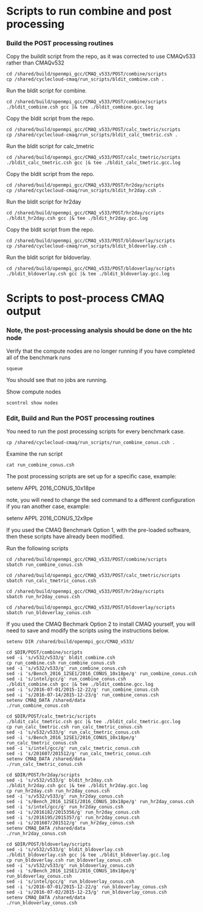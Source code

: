 # Scripts to run combine and post processing 


### Build the POST processing routines

Copy the buildit script from the repo, as it was corrected to use CMAQv533 rather than CMAQv532

```
cd /shared/build/openmpi_gcc/CMAQ_v533/POST/combine/scripts
cp /shared/cyclecloud-cmaq/run_scripts/bldit_combine.csh .
```

Run the bldit script for combine.

```
cd /shared/build/openmpi_gcc/CMAQ_v533/POST/combine/scripts
./bldit_combine.csh gcc |& tee ./bldit_combine.gcc.log
```

Copy the bldit script from the repo.

```
cd /shared/build/openmpi_gcc/CMAQ_v533/POST/calc_tmetric/scripts
cp /shared/cyclecloud-cmaq/run_scripts/bldit_calc_tmetric.csh .
```

Run the bldit script for calc_tmetric

```
cd /shared/build/openmpi_gcc/CMAQ_v533/POST/calc_tmetric/scripts
./bldit_calc_tmetric.csh gcc |& tee ./bldit_calc_tmetric.gcc.log
```

Copy the bldit script from the repo.

```
cd /shared/build/openmpi_gcc/CMAQ_v533/POST/hr2day/scripts
cp /shared/cyclecloud-cmaq/run_scripts/bldit_hr2day.csh .
```
Run the bldit script for hr2day

```
cd /shared/build/openmpi_gcc/CMAQ_v533/POST/hr2day/scripts
./bldit_hr2day.csh gcc |& tee ./bldit_hr2day.gcc.log
```

Copy the bldit script from the repo.

```
cd /shared/build/openmpi_gcc/CMAQ_v533/POST/bldoverlay/scripts
cp /shared/cyclecloud-cmaq/run_scripts/bldit_bldoverlay.csh .
```

Run the bldit script for  bldoverlay.

```
cd /shared/build/openmpi_gcc/CMAQ_v533/POST/bldoverlay/scripts
./bldit_bldoverlay.csh gcc |& tee ./bldit_bldoverlay.gcc.log
```


# Scripts to post-process CMAQ output

### Note, the post-processing analysis should be done on the htc node
Verify that the compute nodes are no longer running if you have completed all of the benchmark runs

`squeue`

You should see that no jobs are running.

Show compute nodes

`scontrol show nodes`


### Edit, Build and Run the POST processing routines

You need to run the post processing scripts for every benchmark case.

`cp /shared/cyclecloud-cmaq/run_scripts/run_combine_conus.csh .`

Examine the run script

`cat run_combine_conus.csh`

The post processing scripts are set up for a specific case, example:

setenv APPL 2016_CONUS_10x18pe

note, you will need to change the sed command to a different configuration if you ran another case, example:

setenv APPL 2016_CONUS_12x9pe

If you used the CMAQ Benchmark Option 1, with the pre-loaded software, then these scripts have already been modified.

Run the following scripts

```
cd /shared/build/openmpi_gcc/CMAQ_v533/POST/combine/scripts
sbatch run_combine_conus.csh
```

```
cd /shared/build/openmpi_gcc/CMAQ_v533/POST/calc_tmetric/scripts
sbatch run_calc_tmetric_conus.csh 
```

```
cd /shared/build/openmpi_gcc/CMAQ_v533/POST/hr2day/scripts
sbatch run_hr2day_conus.csh 
```

```
cd /shared/build/openmpi_gcc/CMAQ_v533/POST/bldoverlay/scripts
sbatch run_bldoverlay_conus.csh
```

If you used the CMAQ Bechmark Option 2 to install CMAQ yourself, you will need to save and modify the scripts using the instructions below.

```
setenv DIR /shared/build/openmpi_gcc/CMAQ_v533/

cd $DIR/POST/combine/scripts
sed -i 's/v532/v533/g' bldit_combine.csh
cp run_combine.csh run_combine_conus.csh
sed -i 's/v532/v533/g' run_combine_conus.csh
sed -i 's/Bench_2016_12SE1/2016_CONUS_10x18pe/g' run_combine_conus.csh
sed -i 's/intel/gcc/g' run_combine_conus.csh
./bldit_combine.csh gcc |& tee ./bldit_combine.gcc.log
sed -i 's/2016-07-01/2015-12-22/g' run_combine_conus.csh
sed -i 's/2016-07-14/2015-12-23/g' run_combine_conus.csh
setenv CMAQ_DATA /shared/data
./run_combine_conus.csh

cd $DIR/POST/calc_tmetric/scripts
./bldit_calc_tmetric.csh gcc |& tee ./bldit_calc_tmetric.gcc.log
cp run_calc_tmetric.csh run_calc_tmetric_conus.csh
sed -i 's/v532/v533/g' run_calc_tmetric_conus.csh
sed -i 's/Bench_2016_12SE1/2016_CONUS_10x18pe/g' run_calc_tmetric_conus.csh
sed -i 's/intel/gcc/g' run_calc_tmetric_conus.csh
sed -i 's/201607/201512/g' run_calc_tmetric_conus.csh
setenv CMAQ_DATA /shared/data
./run_calc_tmetric_conus.csh

cd $DIR/POST/hr2day/scripts
sed -i 's/v532/v533/g' bldit_hr2day.csh
./bldit_hr2day.csh gcc |& tee ./bldit_hr2day.gcc.log
cp run_hr2day.csh run_hr2day_conus.csh
sed -i 's/v532/v533/g' run_hr2day_conus.csh
sed -i 's/Bench_2016_12SE1/2016_CONUS_10x18pe/g' run_hr2day_conus.csh
sed -i 's/intel/gcc/g' run_hr2day_conus.csh
sed -i 's/2016182/2015356/g' run_hr2day_conus.csh
sed -i 's/2016195/2015357/g' run_hr2day_conus.csh
sed -i 's/201607/201512/g' run_hr2day_conus.csh
setenv CMAQ_DATA /shared/data
./run_hr2day_conus.csh

cd $DIR/POST/bldoverlay/scripts
sed -i 's/v532/v533/g' bldit_bldoverlay.csh
./bldit_bldoverlay.csh gcc |& tee ./bldit_bldoverlay.gcc.log
cp run_bldoverlay.csh run_bldoverlay_conus.csh
sed -i 's/v532/v533/g' run_bldoverlay_conus.csh
sed -i 's/Bench_2016_12SE1/2016_CONUS_10x18pe/g' run_bldoverlay_conus.csh
sed -i 's/intel/gcc/g' run_bldoverlay_conus.csh
sed -i 's/2016-07-01/2015-12-22/g' run_bldoverlay_conus.csh
sed -i 's/2016-07-02/2015-12-23/g' run_bldoverlay_conus.csh
setenv CMAQ_DATA /shared/data
./run_bldoverlay_conus.csh

```

